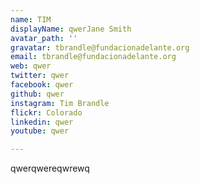 ```yaml
---
name: TIM
displayName: qwerJane Smith
avatar_path: ''
gravatar: tbrandle@fundacionadelante.org
email: tbrandle@fundacionadelante.org
web: qwer
twitter: qwer
facebook: qwer
github: qwer
instagram: Tim Brandle
flickr: Colorado
linkedin: qwer
youtube: qwer

---
```

<p>qwerqwereqwrewq</p>

